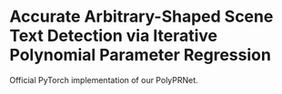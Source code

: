 # Accurate Arbitrary-Shaped Scene Text Detection via Iterative Polynomial Parameter Regression
Official PyTorch implementation of our PolyPRNet.
